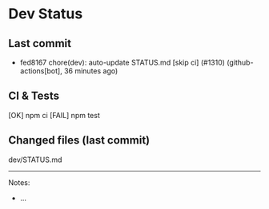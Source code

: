 # Dev Status

## Last commit
- fed8167 chore(dev): auto-update STATUS.md [skip ci] (#1310) (github-actions[bot], 36 minutes ago)
## CI & Tests
[OK] npm ci
[FAIL] npm test

## Changed files (last commit)
dev/STATUS.md

---
Notes:
- ...
